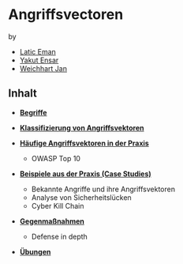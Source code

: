 # Angriffsvectoren

by 
- [Latic Eman](https://github.com/LatiEm220189) 
- [Yakut Ensar](https://github.com/YakuEn220157) 
- [Weichhart Jan](https://github.com/WeicJa210116/)

## Inhalt

- [**Begriffe**](./docs/Begriffe.md)
- [**Klassifizierung von Angriffsvektoren**](./docs/AngriffsvektorenKlassifizierung.md)
- [**Häufige Angriffsvektoren in der Praxis**](./docs/HäufigeAngriffsvektoren.md)
  - OWASP Top 10
- [**Beispiele aus der Praxis (Case Studies)**](./docs/Beispiele.md)
  - Bekannte Angriffe und ihre Angriffsvektoren
  - Analyse von Sicherheitslücken
  - Cyber Kill Chain
- [**Gegenmaßnahmen**](./docs/Gegenmaßnahmen.md)
  - Defense in depth

- [**Übungen**](./exercises/Readme.md)
